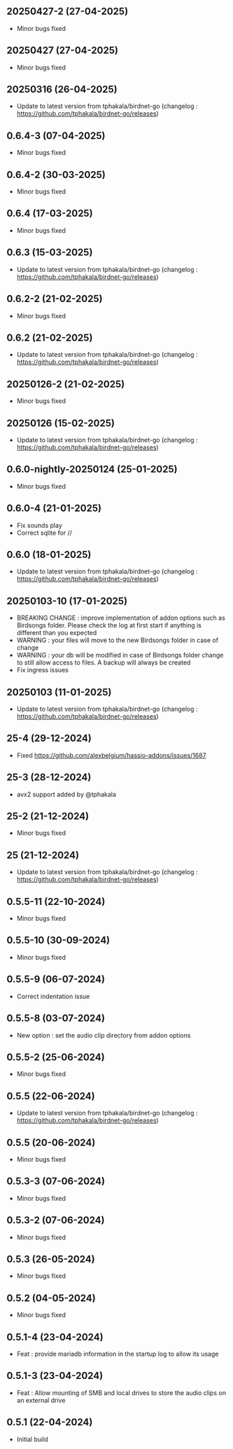 ## 20250427-2 (27-04-2025)
- Minor bugs fixed
## 20250427 (27-04-2025)
- Minor bugs fixed

## 20250316 (26-04-2025)
- Update to latest version from tphakala/birdnet-go (changelog : https://github.com/tphakala/birdnet-go/releases)
## 0.6.4-3 (07-04-2025)
- Minor bugs fixed
## 0.6.4-2 (30-03-2025)
- Minor bugs fixed
## 0.6.4 (17-03-2025)
- Minor bugs fixed

## 0.6.3 (15-03-2025)
- Update to latest version from tphakala/birdnet-go (changelog : https://github.com/tphakala/birdnet-go/releases)
## 0.6.2-2 (21-02-2025)
- Minor bugs fixed

## 0.6.2 (21-02-2025)
- Update to latest version from tphakala/birdnet-go (changelog : https://github.com/tphakala/birdnet-go/releases)
## 20250126-2 (21-02-2025)
- Minor bugs fixed

## 20250126 (15-02-2025)
- Update to latest version from tphakala/birdnet-go (changelog : https://github.com/tphakala/birdnet-go/releases)
## 0.6.0-nightly-20250124 (25-01-2025)
- Minor bugs fixed
## 0.6.0-4 (21-01-2025)
- Fix sounds play
- Correct sqlite for //

## 0.6.0 (18-01-2025)
- Update to latest version from tphakala/birdnet-go (changelog : https://github.com/tphakala/birdnet-go/releases)

## 20250103-10 (17-01-2025)
- BREAKING CHANGE : improve implementation of addon options such as Birdsongs folder. Please check the log at first start if anything is different than you expected
- WARNING : your files will move to the new Birdsongs folder in case of change
- WARNING : your db will be modified in case of Birdsongs folder change to still allow access to files. A backup will always be created
- Fix ingress issues

## 20250103 (11-01-2025)
- Update to latest version from tphakala/birdnet-go (changelog : https://github.com/tphakala/birdnet-go/releases)

## 25-4 (29-12-2024)
- Fixed https://github.com/alexbelgium/hassio-addons/issues/1687

## 25-3 (28-12-2024)
- avx2 support added by @tphakala

## 25-2 (21-12-2024)
- Minor bugs fixed

## 25 (21-12-2024)
- Update to latest version from tphakala/birdnet-go (changelog : https://github.com/tphakala/birdnet-go/releases)
## 0.5.5-11 (22-10-2024)
- Minor bugs fixed
## 0.5.5-10 (30-09-2024)
- Minor bugs fixed
## 0.5.5-9 (06-07-2024)
- Correct indentation issue

## 0.5.5-8 (03-07-2024)
- New option : set the audio clip directory from addon options

## 0.5.5-2 (25-06-2024)
- Minor bugs fixed

## 0.5.5 (22-06-2024)
- Update to latest version from tphakala/birdnet-go (changelog : https://github.com/tphakala/birdnet-go/releases)
## 0.5.5 (20-06-2024)
- Minor bugs fixed
## 0.5.3-3 (07-06-2024)
- Minor bugs fixed
## 0.5.3-2 (07-06-2024)
- Minor bugs fixed
## 0.5.3 (26-05-2024)
- Minor bugs fixed
## 0.5.2 (04-05-2024)
- Minor bugs fixed
## 0.5.1-4 (23-04-2024)
- Feat : provide mariadb information in the startup log to allow its usage

## 0.5.1-3 (23-04-2024)
- Feat : Allow mounting of SMB and local drives to store the audio clips on an external drive

## 0.5.1 (22-04-2024)
- Initial build

